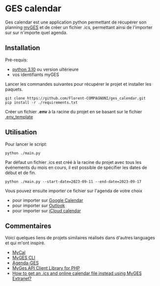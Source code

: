 # GES calendar


Ges calendar est une application python permettant de récupérer son planning [myGES](https://myges.fr) et de créer un fichier .ics, permettant ainsi de l'importer sur sur n'importe quel agenda.


## Installation


Pré-requis:
- [python 3.10](https://www.python.org/downloads/) ou version ultérieure
- vos identifiants myGES

Lancer les commandes suivantes pour récupérer le projet et installer les paquets.
```
git clone https://github.com/Florent-COMPAGNONI/ges_calendar.git
pip install -r ./requirements.txt
```


Créer un fichier **.env** à la racine du projet en se basant sur le fichier [.env_template](./.env_template)


## Utilisation


Pour lancer le script:


```
python ./main.py
```


Par défaut un fichier .ics est créé à la racine du projet avec tous les événements du mois en cours, il est possible de spécifier les dates de début et de fin.


```
python ./main.py --start-date=2023-09-11 --end-date=2023-09-17
```


Vous pouvez ensuite importer ce fichier sur l'agenda de votre choix


- pour importer sur [Google Calendar](https://support.google.com/calendar/answer/37118?hl=en&co=GENIE.Platform%3DDesktop#)
- pour importer sur [Outlook](https://support.microsoft.com/en-us/office/import-calendars-into-outlook-8e8364e1-400e-4c0f-a573-fe76b5a2d379)
- pour importer sur [iCloud calendar](https://support.apple.com/fr-fr/guide/calendar/icl1023/mac)


## Commentaires
Voici quelques liens de projets similaires réalisés dans d'autres languages et qui m'ont inspiré.
- [MyCal](https://github.com/obito/mycal)
- [MyGES CLI](https://github.com/quantumsheep/myges-cli)
- [Agenda-GES](https://github.com/kidelag/agenda-ges)
- [MyGes API Client Library for PHP](https://github.com/tchenu/myges/tree/master)
- [How to get an .ics and online calendar file instead using MyGES Extranet?](https://tomjorge.me/how-to-get-an-ics-and-online-calendar-file-instead-using-myges-extranet/amp/)

